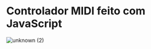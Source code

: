 # Controlador MIDI feito com JavaScript
![unknown (2)](https://user-images.githubusercontent.com/92182943/169911584-a40d4cac-f785-46ff-b925-65e1dc2bfbb9.png)
